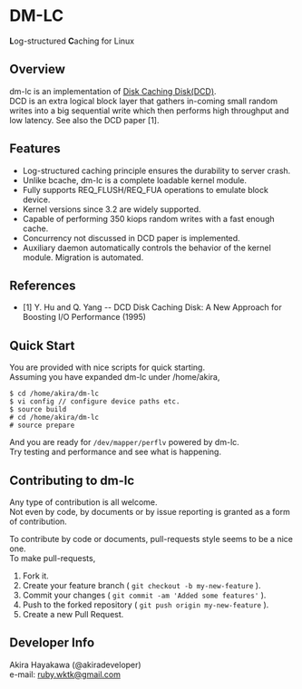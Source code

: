 # DM-LC
**L**og-structured **C**aching for Linux

## Overview
dm-lc is an implementation of [Disk Caching Disk(DCD)](http://www.ele.uri.edu/research/hpcl/DCD/DCD.html).  
DCD is an extra logical block layer that 
gathers in-coming small random writes 
into a big sequential write
which then performs high throughput and low latency. See also the DCD paper [1].  

## Features
* Log-structured caching principle ensures the durability to server crash.  
* Unlike bcache, dm-lc is a complete loadable kernel module.  
* Fully supports REQ_FLUSH/REQ_FUA operations to emulate block device.  
* Kernel versions since 3.2 are widely supported.  
* Capable of performing 350 kiops random writes with a fast enough cache.  
* Concurrency not discussed in DCD paper is implemented.  
* Auxiliary daemon automatically controls the behavior of the kernel module. Migration is automated.  

## References
* [1] Y. Hu and Q. Yang -- DCD Disk Caching Disk: A New Approach for Boosting I/O Performance (1995)

## Quick Start
You are provided with nice scripts for quick starting.  
Assuming you have expanded dm-lc under /home/akira,

	$ cd /home/akira/dm-lc
	$ vi config // configure device paths etc.
	$ source build
	# cd /home/akira/dm-lc
	# source prepare

And you are ready for `/dev/mapper/perflv` powered by dm-lc.  
Try testing and performance and see what is happening.

## Contributing to dm-lc
Any type of contribution is all welcome.  
Not even by code, by documents or by issue reporting is granted as a form of contribution.   

To contribute by code or documents, pull-requests style seems to be a nice one.  
To make pull-requests,  

1. Fork it.   
2. Create your feature branch ( `git checkout -b my-new-feature` ).  
3. Commit your changes ( `git commit -am 'Added some features'` ).  
4. Push to the forked repository ( `git push origin my-new-feature` ).  
5. Create a new Pull Request.

## Developer Info
Akira Hayakawa (@akiradeveloper)  
e-mail: ruby.wktk@gmail.com
